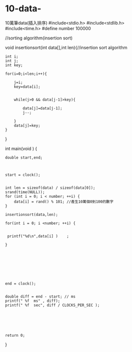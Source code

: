 # 10-data-
10萬筆data(插入排序)
#include<stdio.h>
#include<stdlib.h>
#include<time.h>
#define number 100000

//sorting  algorithm(insertion  sort)


void insertionsort(int data[],int len){//insertion sort  algorithm
	
	int i;
	int j;
	int key;
	
	for(i=0;i<len;i++){
		
		j=i;
		key=data[i];
		
		
		while(j>0 && data[j-1]>key){
			
			data[j]=data[j-1];
			j--;
			
		}	
		data[j]=key;	
	}		
		
}		
		


int main(void ) {
	
	  
    double start,end;
    
    
    
    start = clock();  
      
  
	int len = sizeof(data) / sizeof(data[0]);
    srand(time(NULL)); 
    for (int i = 0; i < number; ++i) {
        data[i] = rand() % 101; //產生10萬個0到100的數字
    }
	
    insertionsort(data,len); 
    
    for(int i = 0; i <number; ++i) {
     
	 	
     printf("%d\n",data[i] )	;
    	
	}
	


 
   
  
    
     
    end = clock();  
  

    double diff = end - start; // ms 
    printf(" %f  ms" , diff);
    printf(" %f  sec", diff / CLOCKS_PER_SEC );
  



    
	
    return 0; 
    
}    
    
    
    
   
     
    
	
	
	
